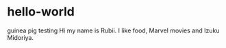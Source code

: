 # hello-world
guinea pig testing 
Hi my name is Rubii. I like food, Marvel movies and Izuku Midoriya.
